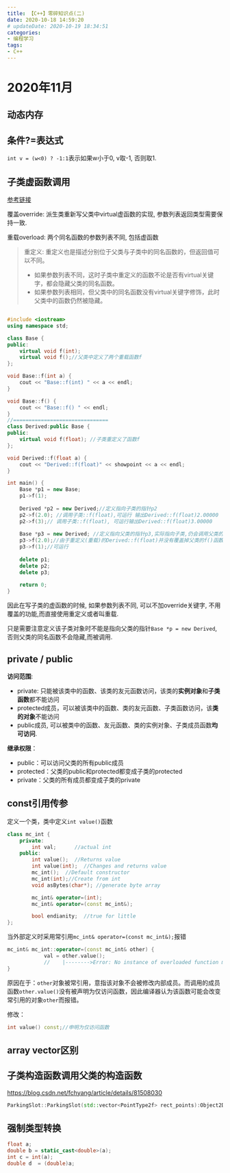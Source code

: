 ```yaml
---
title: 【C++】零碎知识点(二)
date: 2020-10-18 14:59:20
# updateDate: 2020-10-19 18:34:51
categories:
- 编程学习
tags:
- C++
---
```


# 2020年11月

## 动态内存

## 条件?=表达式

`int v = (w<0) ? -1:1`表示如果w小于0, v取-1, 否则取1.

## 子类虚函数调用

[参考链接](https://blog.csdn.net/ly890700/article/details/55803398)

覆盖override: 派生类重新写父类中virtual虚函数的实现, 参数列表返回类型需要保持一致.

重载overload: 两个同名函数的参数列表不同, 包括虚函数

> 重定义: 重定义也是描述分别位于父类与子类中的同名函数的，但返回值可以不同。
>
> - 如果参数列表不同，这时子类中重定义的函数不论是否有virtual关键字，都会隐藏父类的同名函数。
> - 如果参数列表相同，但父类中的同名函数没有virtual关键字修饰，此时父类中的函数仍然被隐藏。

<!-- more -->

```C++

#include <iostream>
using namespace std; 

class Base {
public:
    virtual void f(int);
    virtual void f();//父类中定义了两个重载函数f
};

void Base::f(int a) {
    cout << "Base::f(int) " << a << endl;
}

void Base::f() {
    cout << "Base::f() " << endl;
}
//===============================
class Derived:public Base {
public:
    virtual void f(float); //子类重定义了函数f
};

void Derived::f(float a) {
    cout << "Derived::f(float)" << showpoint << a << endl;
}

int main() {
    Base *p1 = new Base;
    p1->f(1);
    
    Derived *p2 = new Derived;//定义指向子类的指针p2
    p2->f(2.0); //调用子类::f(float),可运行 输出Derived::f(float)2.00000
    p2->f(3);// 调用子类::f(float), 可运行输出Derived::f(float)3.00000
    
    Base *p3 = new Derived; //定义指向父类的指针p3,实际指向子类,仍会调用父类的函数f(int)
    p3->f(2.0);//由于重定义(重载)的Derived::f(float)并没有覆盖掉父类的f()函数, 因此会调用父类::f(int), 输出Base::f(int) 2
    p3->f(1);//可运行
    
    delete p1;
    delete p2;
    delete p3;
    
    return 0;
}
```

因此在写子类的虚函数的时候, 如果参数列表不同, 可以不加override关键字, 不用覆盖的功能,而直接使用重定义或者叫重载. 

只是需要注意定义该子类对象时不能是指向父类的指针`Base *p = new Derived`, 否则父类的同名函数不会隐藏,而被调用.

## private / public

**访问范围**:

- private: 只能被该类中的函数、该类的友元函数访问，该类的**实例对象**和**子类函数**都不能访问
- protected成员，可以被该类中的函数、类的友元函数、子类函数访问，该**类的对象**不能访问
- public成员, 可以被类中的函数、友元函数、类的实例对象、子类成员函数**均可访问**.

**继承权限**：

- public：可以访问父类的所有public成员
- protected：父类的public和protected都变成子类的protected
- private：父类的所有成员都变成子类的private

## const引用传参

定义一个类，类中定义`int value()`函数

```C++
class mc_int {
    private: 
        int val;      //actual int
    public: 
        int value();  //Returns value
        int value(int);  //Changes and returns value
        mc_int();  //Default constructor
        mc_int(int);//Create from int
        void asBytes(char*); //generate byte array

        mc_int& operator=(int);
        mc_int& operator=(const mc_int&);

        bool endianity;  //true for little
};
```

当外部定义时采用常引用`mc_int& operator=(const mc_int&);`报错

```C++
mc_int& mc_int::operator=(const mc_int& other) {
            val = other.value();  
            //    |-------->Error: No instance of overloaded function matches the argument list and object (object has type quelifiers that prevent the match)
}
```

原因在于：`other`对象被常引用，意指该对象不会被修改内部成员。而调用的成员函数`other.value()`没有被声明为仅访问函数，因此编译器认为该函数可能会改变常引用的对象`other`而报错。

修改：

```C++
int value() const;//申明为仅访问函数
```

## array vector区别

## 子类构造函数调用父类的构造函数

https://blog.csdn.net/fchyang/article/details/81508030

```C++
ParkingSlot::ParkingSlot(std::vector<PointType2f> rect_points):Object2D(rect_points){}
```

## 强制类型转换

```C++
float a;
double b = static_cast<double>(a);
int c = int(a);
double d  = (double)a;
```

